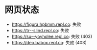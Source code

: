 # 网页状态
- https://figura.hpbmm.repl.co: 失败
- https://tr--slind.repl.co: 失败
- https://su--yoyholee.repl.co: 失败 (403)
- https://deo.babox.repl.co: 失败 (403)

